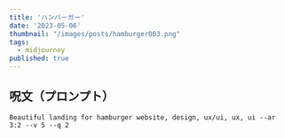 ```yaml
---
title: 'ハンバーガー'
date: '2023-05-06'
thumbnail: "/images/posts/hamburger003.png"
tags:
  - midjourney
published: true
---
```


## 呪文（プロンプト）
```
Beautiful landing for hamburger website, design, ux/ui, ux, ui --ar 3:2 --v 5 --q 2
```